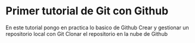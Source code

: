 # Primer tutorial de Git con Github
En este tutorial pongo en practica lo basico de Github
Crear y gestionar un repositorio local con Git
Clonar el repositorio en la nube de Github
